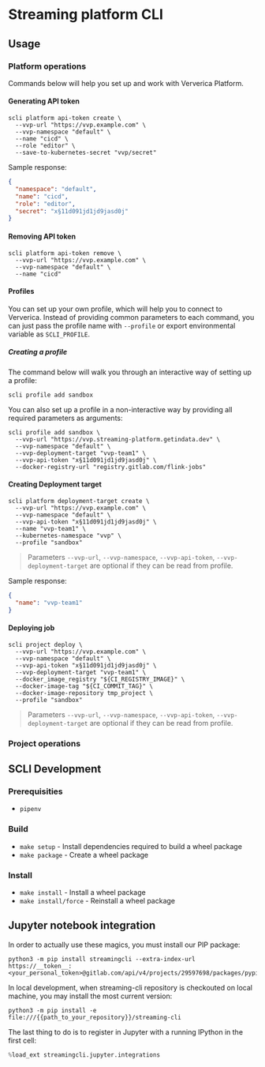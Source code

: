 # Streaming platform CLI

## Usage

### Platform operations
Commands below will help you set up and work with Ververica Platform.

#### Generating API token
```shell
scli platform api-token create \
  --vvp-url "https://vvp.example.com" \
  --vvp-namespace "default" \
  --name "cicd" \
  --role "editor" \
  --save-to-kubernetes-secret "vvp/secret" 
```
Sample response:
```json
{
  "namespace": "default",
  "name": "cicd",
  "role": "editor",
  "secret": "x§11d091jd1jd9jasd0j"
}
```

#### Removing API token
```shell
scli platform api-token remove \
  --vvp-url "https://vvp.example.com" \
  --vvp-namespace "default" \
  --name "cicd"
```

#### Profiles
You can set up your own profile, which will help you to connect to Ververica. 
Instead of providing common parameters to each command, you can just pass the profile name with `--profile` 
or export environmental variable as `SCLI_PROFILE`.

##### Creating a profile
The command below will walk you through an interactive way of setting up a profile:
```shell
scli profile add sandbox
```

You can also set up a profile in a non-interactive way by providing all required parameters as arguments:
```shell
scli profile add sandbox \
  --vvp-url "https://vvp.streaming-platform.getindata.dev" \
  --vvp-namespace "default" \
  --vvp-deployment-target "vvp-team1" \
  --vvp-api-token "x§11d091jd1jd9jasd0j" \
  --docker-registry-url "registry.gitlab.com/flink-jobs"
```

#### Creating Deployment target
```shell
scli platform deployment-target create \
  --vvp-url "https://vvp.example.com" \
  --vvp-namespace "default" \
  --vvp-api-token "x§11d091jd1jd9jasd0j" \
  --name "vvp-team1" \
  --kubernetes-namespace "vvp" \
  --profile "sandbox"
```
> Parameters `--vvp-url`, `--vvp-namespace`, `--vvp-api-token`, `--vvp-deployment-target` are optional if they can be read from profile.

Sample response:
```json
{
  "name": "vvp-team1"
}
```

#### Deploying job
```
scli project deploy \
  --vvp-url "https://vvp.example.com" \
  --vvp-namespace "default" \
  --vvp-api-token "x§11d091jd1jd9jasd0j" \
  --vvp-deployment-target "vvp-team1" \
  --docker_image_registry "${CI_REGISTRY_IMAGE}" \
  --docker-image-tag "${CI_COMMIT_TAG}" \
  --docker-image-repository tmp_project \
  --profile "sandbox"
```
> Parameters `--vvp-url`, `--vvp-namespace`, `--vvp-api-token`, `--vvp-deployment-target` are optional if they can be read from profile.

### Project operations

## SCLI Development
### Prerequisities ##
* `pipenv`

### Build
* `make setup` - Install dependencies required to build a wheel package
* `make package` - Create a wheel package

### Install
* `make install` - Install a wheel package
* `make install/force` - Reinstall a wheel package


## Jupyter notebook integration

In order to actually use these magics, you must install our PIP package: 

```shell
python3 -m pip install streamingcli --extra-index-url https://__token__:<your_personal_token>@gitlab.com/api/v4/projects/29597698/packages/pypi/simple
```

In local development, when streaming-cli repository is checkouted on local machine, you may install the most current version:

```shell
python3 -m pip install -e file:///{{path_to_your_repository}}/streaming-cli
```

The last thing to do is to register in Jupyter with a running IPython in the first cell:

```python
%load_ext streamingcli.jupyter.integrations
```
